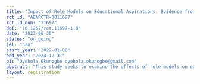 ```yaml
---
title: "Impact of Role Models on Educational Aspirations: Evidence from Nigeria"
rct_id: "AEARCTR-0011697"
rct_id_num: "11697"
doi: "10.1257/rct.11697-1.0"
date: "2023-06-30"
status: "on_going"
jel: "nan"
start_year: "2022-01-08"
end_year: "2024-12-31"
pi: "Oyebola Okunogbe oyebola.okunogbe@gmail.com"
abstract: "This study seeks to examine the effects of role models on educational aspirations and outcomes of secondary-school students using participants in Nigeria’s National Youth Service Corps (NYSC) as role models."
layout: registration
---
```


